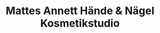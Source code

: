 ---
title: "Mattes Annett Hände & Nägel Kosmetikstudio"
url: /boettingen/mattes-annett-haende-und-naegel-kosmetikstudio/
shop: Kosmetik
---